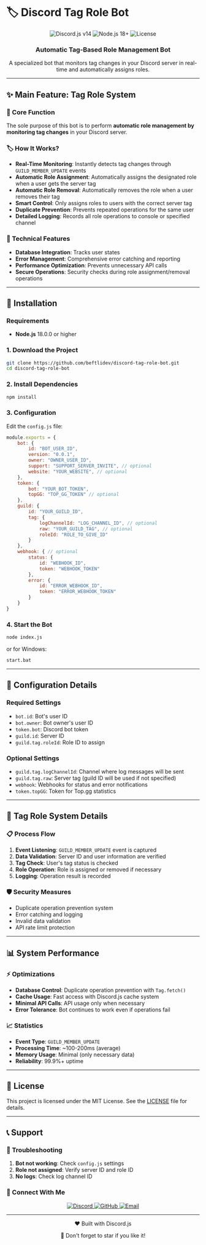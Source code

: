 # 🏷️ Discord Tag Role Bot

<div align="center">
  <img src="https://img.shields.io/badge/Discord.js-v14-blue?style=for-the-badge&logo=discord" alt="Discord.js v14">
  <img src="https://img.shields.io/badge/Node.js-18+-darkgreen?style=for-the-badge&logo=node.js" alt="Node.js 18+">
  <img src="https://img.shields.io/badge/License-MIT-red?style=for-the-badge" alt="License">
</div>

<div align="center">
  <h3>Automatic Tag-Based Role Management Bot</h3>
  <p>A specialized bot that monitors tag changes in your Discord server in real-time and automatically assigns roles.</p>
</div>

---

## ✨ Main Feature: Tag Role System

### 🎯 Core Function
The sole purpose of this bot is to perform **automatic role management by monitoring tag changes** in your Discord server.

### 🏷️ How It Works?
- **Real-Time Monitoring**: Instantly detects tag changes through `GUILD_MEMBER_UPDATE` events
- **Automatic Role Assignment**: Automatically assigns the designated role when a user gets the server tag
- **Automatic Role Removal**: Automatically removes the role when a user removes their tag
- **Smart Control**: Only assigns roles to users with the correct server tag
- **Duplicate Prevention**: Prevents repeated operations for the same user
- **Detailed Logging**: Records all role operations to console or specified channel

### 🔧 Technical Features
- **Database Integration**: Tracks user states
- **Error Management**: Comprehensive error catching and reporting
- **Performance Optimization**: Prevents unnecessary API calls
- **Secure Operations**: Security checks during role assignment/removal operations

---

## 🚀 Installation

### Requirements
- **Node.js** 18.0.0 or higher

### 1. Download the Project
```bash
git clone https://github.com/beftlidev/discord-tag-role-bot.git
cd discord-tag-role-bot
```

### 2. Install Dependencies
```bash
npm install
```

### 3. Configuration
Edit the `config.js` file:

```javascript
module.exports = {
    bot: {
        id: "BOT_USER_ID",
        version: "0.0.1",
        owner: "OWNER_USER_ID",
        support: "SUPPORT_SERVER_INVITE", // optional
        website: "YOUR_WEBSITE", // optional
    },
    token: {
        bot: "YOUR_BOT_TOKEN",
        topGG: "TOP_GG_TOKEN" // optional
    },
    guild: {
        id: "YOUR_GUILD_ID",
        tag: {
            logChannelId: "LOG_CHANNEL_ID", // optional
            raw: "YOUR_GUILD_TAG", // optional
            roleId: "ROLE_TO_GIVE_ID"
        }
    },
    webhook: { // optional
        status: {
            id: "WEBHOOK_ID",
            token: "WEBHOOK_TOKEN"
        },
        error: {
            id: "ERROR_WEBHOOK_ID",
            token: "ERROR_WEBHOOK_TOKEN"
        }
    }
}
```

### 4. Start the Bot
```bash
node index.js
```

or for Windows:
```bash
start.bat
```

---

## 🔧 Configuration Details

### Required Settings
- `bot.id`: Bot's user ID
- `bot.owner`: Bot owner's user ID
- `token.bot`: Discord bot token
- `guild.id`: Server ID
- `guild.tag.roleId`: Role ID to assign

### Optional Settings
- `guild.tag.logChannelId`: Channel where log messages will be sent
- `guild.tag.raw`: Server tag (guild ID will be used if not specified)
- `webhook`: Webhooks for status and error notifications
- `token.topGG`: Token for Top.gg statistics

---

## 🔧 Tag Role System Details

### 📋 Process Flow
1. **Event Listening**: `GUILD_MEMBER_UPDATE` event is captured
2. **Data Validation**: Server ID and user information are verified
3. **Tag Check**: User's tag status is checked
4. **Role Operation**: Role is assigned or removed if necessary
5. **Logging**: Operation result is recorded

### 🛡️ Security Measures
- Duplicate operation prevention system
- Error catching and logging
- Invalid data validation
- API rate limit protection

---

## 📊 System Performance

### ⚡ Optimizations
- **Database Control**: Duplicate operation prevention with `Tag.fetch()`
- **Cache Usage**: Fast access with Discord.js cache system
- **Minimal API Calls**: API usage only when necessary
- **Error Tolerance**: Bot continues to work even if operations fail

### 📈 Statistics
- **Event Type**: `GUILD_MEMBER_UPDATE`
- **Processing Time**: ~100-200ms (average)
- **Memory Usage**: Minimal (only necessary data)
- **Reliability**: 99.9%+ uptime

---

## 📝 License

This project is licensed under the MIT License. See the [LICENSE](LICENSE) file for details.

---

## 📞 Support

### 🐛 Troubleshooting
1. **Bot not working**: Check `config.js` settings
2. **Role not assigned**: Verify server ID and role ID
3. **No logs**: Check log channel ID

### 🤝 Connect With Me

<div align="center">
  <a href="https://discord.com/users/389071682649849868" target="_blank">
    <img src="https://img.shields.io/badge/Discord-7289DA?style=for-the-badge&logo=discord&logoColor=white" alt="Discord" />
  </a>
  <a href="https://github.com/beftlidev" target="_blank">
    <img src="https://img.shields.io/badge/GitHub-100000?style=for-the-badge&logo=github&logoColor=white" alt="GitHub" />
  </a>
  <a href="mailto:beftlidev@gmail.com" target="_blank">
    <img src="https://img.shields.io/badge/Email-D14836?style=for-the-badge&logo=gmail&logoColor=white" alt="Email" />
  </a>
</div>

---

<div align="center">
  <p>❤️ Built with Discord.js</p>
  <p>🌟 Don't forget to star if you like it!</p>
</div>
